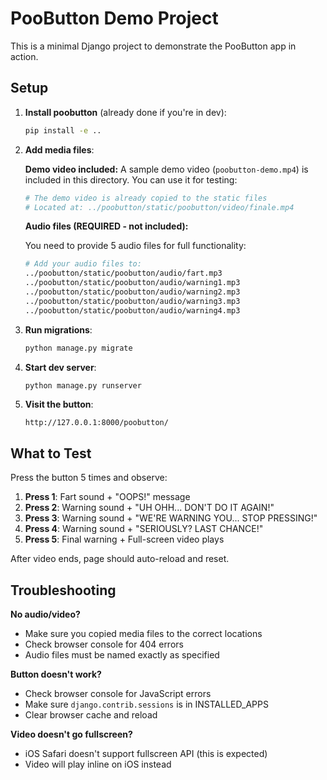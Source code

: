 # PooButton Demo Project

This is a minimal Django project to demonstrate the PooButton app in action.

## Setup

1. **Install poobutton** (already done if you're in dev):
   ```bash
   pip install -e ..
   ```

2. **Add media files**:

   **Demo video included:** A sample demo video (`poobutton-demo.mp4`) is included in this directory. You can use it for testing:

   ```bash
   # The demo video is already copied to the static files
   # Located at: ../poobutton/static/poobutton/video/finale.mp4
   ```

   **Audio files (REQUIRED - not included):**

   You need to provide 5 audio files for full functionality:

   ```bash
   # Add your audio files to:
   ../poobutton/static/poobutton/audio/fart.mp3
   ../poobutton/static/poobutton/audio/warning1.mp3
   ../poobutton/static/poobutton/audio/warning2.mp3
   ../poobutton/static/poobutton/audio/warning3.mp3
   ../poobutton/static/poobutton/audio/warning4.mp3
   ```

3. **Run migrations**:
   ```bash
   python manage.py migrate
   ```

4. **Start dev server**:
   ```bash
   python manage.py runserver
   ```

5. **Visit the button**:
   ```
   http://127.0.0.1:8000/poobutton/
   ```

## What to Test

Press the button 5 times and observe:

1. **Press 1**: Fart sound + "OOPS!" message
2. **Press 2**: Warning sound + "UH OHH... DON'T DO IT AGAIN!"
3. **Press 3**: Warning sound + "WE'RE WARNING YOU... STOP PRESSING!"
4. **Press 4**: Warning sound + "SERIOUSLY? LAST CHANCE!"
5. **Press 5**: Final warning + Full-screen video plays

After video ends, page should auto-reload and reset.

## Troubleshooting

**No audio/video?**
- Make sure you copied media files to the correct locations
- Check browser console for 404 errors
- Audio files must be named exactly as specified

**Button doesn't work?**
- Check browser console for JavaScript errors
- Make sure `django.contrib.sessions` is in INSTALLED_APPS
- Clear browser cache and reload

**Video doesn't go fullscreen?**
- iOS Safari doesn't support fullscreen API (this is expected)
- Video will play inline on iOS instead
